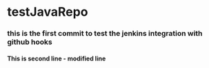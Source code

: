 # testJavaRepo
### this is the first commit to test the jenkins integration with github hooks
#### This is second line - modified line

